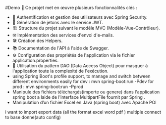 #Demo 🚀
Ce projet met en œuvre plusieurs fonctionnalités clés :

  * 💼 Authentification et gestion des utilisateurs avec Spring Security.
  * 🔑 Génération de jetons avec le service JWT.
  * 🏗️ Structure du projet suivant le modèle MVC (Modèle-Vue-Contrôleur).
  * ✉ Implémentation des services d'envoi d'e-mails.
  * 🛠️ Création des Helpers.
  * 📚 Documentation de l'API à l'aide de Swagger.
  * ⚙ Configuration des propriétés de l'application via le fichier application.properties.
  * 🔄 Utilisation du pattern DAO (Data Access Object) pour masquer à l'application toute la complexité de l'exécution.
  * using Spring Boot's profile support, to manage and switch between different environments easily
            for dev  : mvn spring-boot:run -Pdev
            for prod : mvn spring-boot:run -Pprod
  *  Manipule des fichiers téléchargés(importe ou genere) dans l'application spring boot a laide de l'interface MultipartFile fournit par Spring .
  * Manipulation d’un fichier Excel en Java (spring boot) avec Apache POI
  
  
i want to import export data (all the format excel word pdf )
multiple connect to base donne(auto config) 